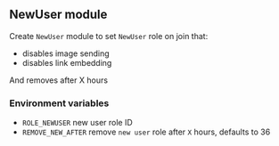 ## NewUser module
Create `NewUser` module to set `NewUser` role on join that:
- disables image sending
- disables link embedding

And removes after X hours

### Environment variables
- `ROLE_NEWUSER` new user role ID
- `REMOVE_NEW_AFTER` remove `new user` role after `X` hours, defaults to 36
